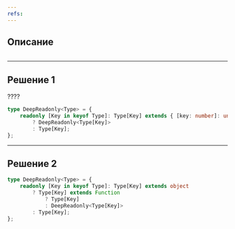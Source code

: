 ```yaml
---
refs:
---
```

## Описание

```ts

```

---
## Решение 1

????

```ts
type DeepReadonly<Type> = {
	readonly [Key in keyof Type]: Type[Key] extends { [key: number]: unknown }
		? DeepReadonly<Type[Key]>
		: Type[Key];
};
```

---
## Решение 2

```ts
type DeepReadonly<Type> = {
	readonly [Key in keyof Type]: Type[Key] extends object
		? Type[Key] extends Function
			? Type[Key]
			: DeepReadonly<Type[Key]>
		: Type[Key];
};

```